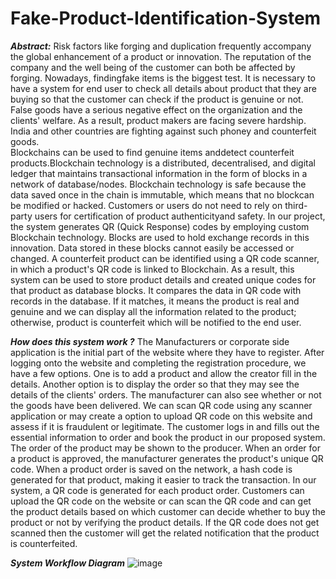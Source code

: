 # Fake-Product-Identification-System

***Abstract:***
      Risk factors like forging and duplication frequently accompany the global enhancement of a product or innovation. The reputation of the company and the well being of the customer can both be affected by forging. Nowadays, findingfake items is the biggest test. It is necessary to have a system for end user to check all details about product that they are buying so that the customer can check if the product is genuine or not. False goods have a serious negative effect on the organization and the clients' welfare. As a result, product makers are facing severe hardship. India and other countries are fighting against such phoney and counterfeit goods.  
      Blockchains can be used to find genuine items anddetect counterfeit products.Blockchain technology is a distributed, decentralised, and digital ledger that maintains transactional information in the form of blocks in a network of database/nodes. Blockchain technology is safe because the data saved once in the chain is immutable, which means that no blockcan be modified or hacked. Customers or users do not need to rely on third-party users for certification of product authenticityand safety.
      In our project, the system generates QR (Quick Response) codes by employing custom Blockchain technology. Blocks are used to hold exchange records in this innovation. Data stored in these blocks cannot easily be accessed or changed. A counterfeit product can be identified using a QR code scanner, in which a product's QR code is linked to Blockchain. As a result, this system can be used to store product details and created unique codes for that product as database blocks. It compares the data in QR code with records in the database. If it matches, it means the product is real and genuine and we can display all the information related to the product; otherwise, product is counterfeit which will be notified to the end user. 
      

***How does this system work ?***
        The Manufacturers or corporate side application is the initial part of the website where they have to register. After logging onto the website and completing the registration procedure, we have a few options. One is to add a product and allow the creator fill in the details. Another option is to display the order so that they may see the details of the clients' orders. The manufacturer can also see whether or not the goods have been delivered. We can scan QR code using any scanner application or may create a option to upload QR code on this website and assess if it is fraudulent or legitimate. The customer logs in and fills out the essential information to order and book the product in our proposed system. The order of the product may be shown to the producer. When an order for a product is approved, the manufacturer generates the product's unique QR code.
        When a product order is saved on the network, a hash code is generated for that product, making it easier to track the transaction. In our system, a QR code is generated for each product order. Customers can upload the QR code on the website or can scan the QR code and can get the product details based on which customer can decide whether to buy the product or not by verifying the product details. If the QR code does not get scanned then the customer will get the related notification that the product is counterfeited.
        
***System Workflow Diagram***
![image](https://github.com/ItsAvi165/Fake-Product-Identification-System/assets/69665805/acf958da-778a-4e4a-b079-02e68e1d018e)
